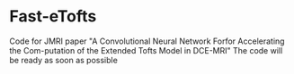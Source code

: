 # Fast-eTofts
Code for JMRI paper "A Convolutional Neural Network Forfor Accelerating the Com-putation of the Extended Tofts Model in DCE-MRI"
The code will be ready as soon as possible
